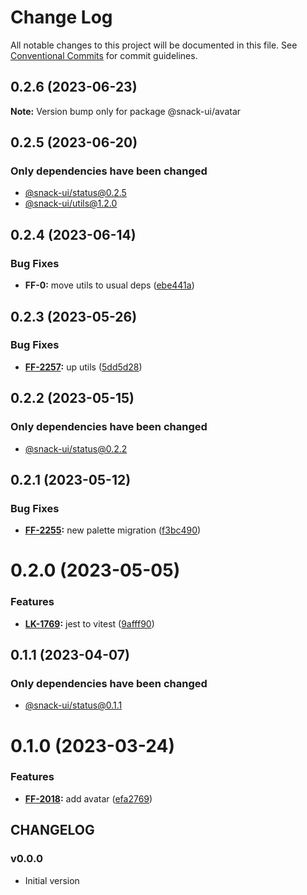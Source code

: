 # Change Log

All notable changes to this project will be documented in this file.
See [Conventional Commits](https://conventionalcommits.org) for commit guidelines.

## 0.2.6 (2023-06-23)

**Note:** Version bump only for package @snack-ui/avatar





## 0.2.5 (2023-06-20)

### Only dependencies have been changed
* [@snack-ui/status@0.2.5](https://git.sbercloud.tech/sbercloud-ui/tokens-design-system/snack-uikit/-/blob/master/packages/status/CHANGELOG.md)
* [@snack-ui/utils@1.2.0](https://git.sbercloud.tech/sbercloud-ui/tokens-design-system/snack-uikit/-/blob/master/packages/utils/CHANGELOG.md)





## 0.2.4 (2023-06-14)


### Bug Fixes

* **FF-0:** move utils to usual deps ([ebe441a](https://git.sbercloud.tech/sbercloud-ui/tokens-design-system/snack-uikit/commits/ebe441ac398065cbe8523cbedd3df53176b9aea5))





## 0.2.3 (2023-05-26)


### Bug Fixes

* **[FF-2257](https://jira.sbercloud.tech/browse/FF-2257):** up utils ([5dd5d28](https://git.sbercloud.tech/sbercloud-ui/tokens-design-system/snack-uikit/commits/5dd5d28cdbe14973dcc36759e7db003249930a4b))





## 0.2.2 (2023-05-15)

### Only dependencies have been changed
* [@snack-ui/status@0.2.2](https://git.sbercloud.tech/sbercloud-ui/tokens-design-system/snack-uikit/-/blob/master/packages/status/CHANGELOG.md)





## 0.2.1 (2023-05-12)


### Bug Fixes

* **[FF-2255](https://jira.sbercloud.tech/browse/FF-2255):** new palette migration ([f3bc490](https://git.sbercloud.tech/sbercloud-ui/tokens-design-system/snack-uikit/commits/f3bc490bb4ddde4353009b55da2d04f87a7d9de9))





# 0.2.0 (2023-05-05)


### Features

* **[LK-1769](https://jira.sbercloud.tech/browse/LK-1769):** jest to vitest ([9afff90](https://git.sbercloud.tech/sbercloud-ui/tokens-design-system/snack-uikit/commits/9afff90db1e60c2255361b396c096c14f923d676))





## 0.1.1 (2023-04-07)

### Only dependencies have been changed
* [@snack-ui/status@0.1.1](https://git.sbercloud.tech/sbercloud-ui/tokens-design-system/snack-uikit/-/blob/master/packages/status/CHANGELOG.md)





# 0.1.0 (2023-03-24)


### Features

* **[FF-2018](https://jira.sbercloud.tech/browse/FF-2018):** add avatar ([efa2769](https://git.sbercloud.tech/sbercloud-ui/tokens-design-system/snack-uikit/commits/efa2769e31cbb122f9e2f9ded612200e9151382e))





## CHANGELOG

### v0.0.0

- Initial version

